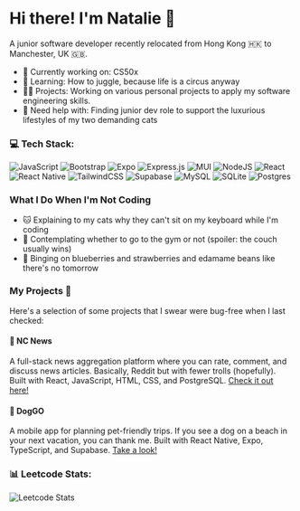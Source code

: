 # Hi there! I'm Natalie 👋

A junior software developer recently relocated from Hong Kong 🇭🇰 to Manchester, UK 🇬🇧.
- 🔭 Currently working on: CS50x
- 🌱 Learning: How to juggle, because life is a circus anyway
- 👩‍💻 Projects: Working on various personal projects to apply my software engineering skills.
- 🤔 Need help with: Finding junior dev role to support the luxurious lifestyles of my two demanding cats

### 💻 Tech Stack:
![JavaScript](https://img.shields.io/badge/javascript-%23323330.svg?style=for-the-badge&logo=javascript&logoColor=%23F7DF1E) ![Bootstrap](https://img.shields.io/badge/bootstrap-%238511FA.svg?style=for-the-badge&logo=bootstrap&logoColor=white) ![Expo](https://img.shields.io/badge/expo-1C1E24?style=for-the-badge&logo=expo&logoColor=#D04A37) ![Express.js](https://img.shields.io/badge/express.js-%23404d59.svg?style=for-the-badge&logo=express&logoColor=%2361DAFB) ![MUI](https://img.shields.io/badge/MUI-%230081CB.svg?style=for-the-badge&logo=mui&logoColor=white) ![NodeJS](https://img.shields.io/badge/node.js-6DA55F?style=for-the-badge&logo=node.js&logoColor=white) ![React](https://img.shields.io/badge/react-%2320232a.svg?style=for-the-badge&logo=react&logoColor=%2361DAFB) ![React Native](https://img.shields.io/badge/react_native-%2320232a.svg?style=for-the-badge&logo=react&logoColor=%2361DAFB) ![TailwindCSS](https://img.shields.io/badge/tailwindcss-%2338B2AC.svg?style=for-the-badge&logo=tailwind-css&logoColor=white) ![Supabase](https://img.shields.io/badge/Supabase-3ECF8E?style=for-the-badge&logo=supabase&logoColor=white) ![MySQL](https://img.shields.io/badge/MySQL-4479A1.svg?style=for-the-badge&logo=MySQL&logoColor=white) ![SQLite](https://img.shields.io/badge/sqlite-%2307405e.svg?style=for-the-badge&logo=sqlite&logoColor=white) ![Postgres](https://img.shields.io/badge/postgres-%23316192.svg?style=for-the-badge&logo=postgresql&logoColor=white)
### What I Do When I'm Not Coding
- 🐱 Explaining to my cats why they can't sit on my keyboard while I'm coding
- 💪 Contemplating whether to go to the gym or not (spoiler: the couch usually wins)
- 🍓 Binging on blueberries and strawberries and edamame beans like there's no tomorrow
  
### My Projects 🚀
Here's a selection of some projects that I swear were bug-free when I last checked:
#### 📰 NC News
A full-stack news aggregation platform where you can rate, comment, and discuss news articles. Basically, Reddit but with fewer trolls (hopefully). Built with React, JavaScript, HTML, CSS, and PostgreSQL. [Check it out here!](https://github.com/natccc/fe-nc-news)

#### 🐶 DogGO
A mobile app for planning pet-friendly trips. If you see a dog on a beach in your next vacation, you can thank me. Built with React Native, Expo, TypeScript, and Supabase. [Take a look!](https://github.com/natccc/doggo)



### 📊 Leetcode Stats:
![Leetcode Stats](https://leetcard.jacoblin.cool/natccc?ext=activity)

